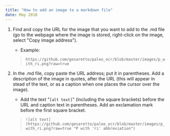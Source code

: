 ```yaml
---
title: "How to add an image to a markdown file"
date: May 2018
---
```


1. Find and copy the URL for the image that you want to add to the .md file (go to the webpage where the image is stored, right-click on the image, select "Copy image address").

    - Example:
    > `https://github.com/gesaretto/paleo_ocr/blob/master/images/p_with_ri.png?raw=true`

2. In the .md file, copy paste the URL address; put it in parentheses. Add a description of the image in quotes, after the URL (this will appear in stead of the text, or as a caption when one places the cursor over the image).

    - Add the text "`[alt text]`" (including the square brackets) before the URL and caption text in parentheses. Add an exclamation mark before the first square bracket.

    > `![alt text](https://github.com/gesaretto/paleo_ocr/blob/master/images/p_with_ri.png?raw=true "P with 'ri' abbreviation")`
